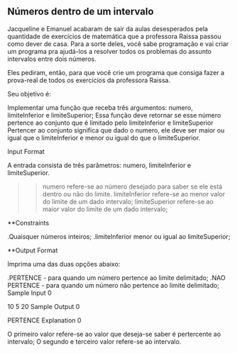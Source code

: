 ## Números dentro de um intervalo ##

Jacqueline e Emanuel acabaram de sair da aulas desesperados pela quantidade de exercícios de matemática que a professora Raissa passou como dever de casa. Para a sorte deles, você sabe programação e vai criar um programa pra ajudá-los a resolver todos os problemas do assunto intervalos entre dois números.

Eles pediram, então, para que você crie um programa que consiga fazer a prova-real de todos os exercícios da professora Raissa.

Seu objetivo é:

Implementar uma função que receba três argumentos: numero, limiteInferior e limiteSuperior;
Essa função deve retornar se esse número pertence ao conjunto que é limitado pelo limiteInferior e limiteSuperior
Pertencer ao conjunto significa que dado o numero, ele deve ser maior ou igual que o limiteInferior e menor ou igual do que o limiteSuperior.

Input Format

A entrada consista de três parâmetros: numero, limiteInferior e limiteSuperior.

>> numero refere-se ao número desejado para saber se ele está dentro ou não do limite.
>> limiteInferior refere-se ao menor valor do limite de um dado intervalo;
>> limiteSuperior refere-se ao maior valor do limite de um dado intervalo;

**Constraints

.Quaisquer números inteiros;
.limiteInferior menor ou igual ao limiteSuperior;


**Output Format

Imprima uma das duas opções abaixo:

.PERTENCE - para quando um número pertence ao limite delimitado;
.NAO PERTENCE - para quando um número não pertence ao limite delimitado;
Sample Input 0

10 5 20
Sample Output 0

PERTENCE
Explanation 0

O primeiro valor refere-se ao valor que deseja-se saber é pertercente ao intervalo;
O segundo e terceiro valor refere-se ao intervalo.